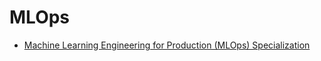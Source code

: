 # MLOps

- [Machine Learning Engineering for Production (MLOps) Specialization](https://www.coursera.org/specializations/machine-learning-engineering-for-production-mlops#courses)

